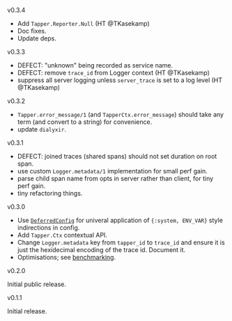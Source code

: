 v0.3.4
* Add `Tapper.Reporter.Null` (HT @TKasekamp)
* Doc fixes.
* Update deps.

v0.3.3
* DEFECT: "unknown" being recorded as service name.
* DEFECT: remove `trace_id` from Logger context (HT @TKasekamp)
* suppress all server logging unless `server_trace` is set to a log level (HT @TKasekamp)

v0.3.2
* `Tapper.error_message/1` (and `TapperCtx.error_message`) should take any term (and convert to a string) for convenience.
* update `dialyxir`.

v0.3.1
* DEFECT: joined traces (shared spans) should not set duration on root span.
* use custom `Logger.metadata/1` implementation for small perf gain.
* parse child span name from opts in server rather than client, for tiny perf gain.
* tiny refactoring things.

v0.3.0

* Use [`DeferredConfig`](https://hexdocs.pm/deferred_config/readme.html) for univeral application of `{:system, ENV_VAR}` style indirections in config.
* Add `Tapper.Ctx` contextual API.
* Change `Logger.metadata` key from `tapper_id` to `trace_id` and ensure it is just the hexidecimal encoding of the trace id. Document it.
* Optimisations; see [benchmarking](benchmarking/BENCHMARKS.md).

v0.2.0

Initial public release.

v0.1.1

Initial release.
